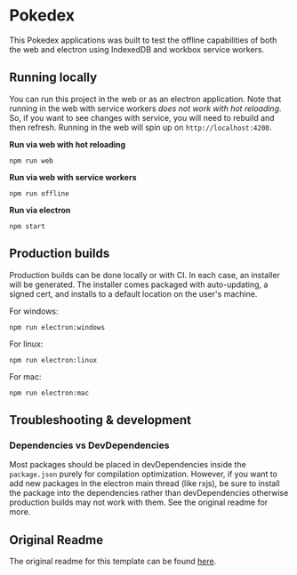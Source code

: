 # Pokedex

This Pokedex applications was built to test the offline capabilities of both the web and electron using IndexedDB and workbox service workers.

## Running locally

You can run this project in the web or as an electron application. Note that running in the web with service workers *does not work with hot reloading*. So, if you want to see changes with service, you will need to rebuild and then refresh. Running in the web will spin up on `http://localhost:4200`.

**Run via web with hot reloading**
```
npm run web
```

**Run via web with service workers**
```
npm run offline
```

**Run via electron**
```
npm start
```

## Production builds

Production builds can be done locally or with CI. In each case, an installer will be generated. The installer comes packaged with auto-updating, a signed cert, and installs to a default location on the user's machine.

For windows:
```
npm run electron:windows
```

For linux:
```
npm run electron:linux
```

For mac:
```
npm run electron:mac
```

## Troubleshooting & development

### Dependencies vs DevDependencies
Most packages should be placed in devDependencies inside the `package.json` purely for compilation optimization. However, if you want to add new packages in the electron main thread (like rxjs), be sure to install the package into the dependencies rather than devDependencies otherwise production builds may not work with them. See the original readme for more.

## Original Readme

The original readme for this template can be found [here](docs/Readme.md).
